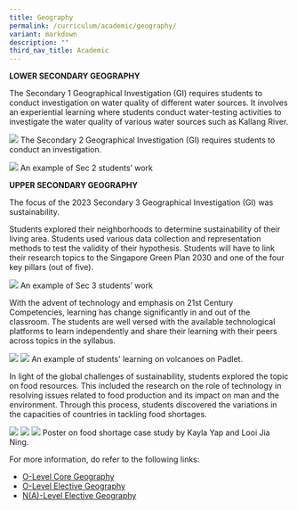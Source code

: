```yaml
---
title: Geography
permalink: /curriculum/academic/geography/
variant: markdown
description: ""
third_nav_title: Academic
---
```

**LOWER SECONDARY GEOGRAPHY**

The Secondary 1 Geographical Investigation (GI) requires students to conduct investigation on water quality of different water sources. It involves an experiential learning where students conduct water-testing activities to investigate the water quality of various water sources such as Kallang River.

![](/images/2024_Ge1.jpg)
The Secondary 2 Geographical Investigation (GI) requires students to conduct an investigation.


![](/images/2024_Ge2.jpg)
An example of Sec 2 students’ work



**UPPER SECONDARY GEOGRAPHY**

The focus of the 2023 Secondary 3 Geographical Investigation (GI) was sustainability.

Students explored their neighborhoods to determine sustainability of their living area. Students used various data collection and representation methods to test the validity of their hypothesis. Students will have to link their research topics to the Singapore Green Plan 2030 and one of the four key pillars (out of five).

![](/images/2024_Ge3.jpg)
An example of Sec 3 students’ work

With the advent of technology and emphasis on 21st Century Competencies, learning has change significantly in and out of the classroom. The students are well versed with the available technological platforms to learn independently and share their learning with their peers across topics in the syllabus.


![](/images/2024_Ge4.jpg)
![](/images/2024_Ge5.jpg)
An example of students' learning on volcanoes on Padlet.


In light of the global challenges of sustainability, students explored the topic on food resources. This included the research on the role of technology in resolving issues related to food production and its impact on man and the environment. Through this process, students discovered the variations in the capacities of countries in tackling food shortages.


![](/images/2024_Ge6.jpg)
![](/images/2024_Ge7.jpg)
![](/images/2024_Ge8.jpg)
Poster on food shortage case study by Kayla Yap and Looi Jia Ning.



For more information, do refer to the following links:

*   [O-Level Core Geography](https://www.seab.gov.sg/docs/default-source/national-examinations/syllabus/olevel/2024syllabus/2279_y24_sy.pdf)
*   [O-Level Elective Geography](https://www.seab.gov.sg/docs/default-source/national-examinations/syllabus/olevel/2024syllabus/2260_y24_sy.pdf)
*   [N(A)-Level Elective Geography](https://www.seab.gov.sg/docs/default-source/national-examinations/syllabus/nlevel/2024syllabus/2125_y24_sy.pdf)